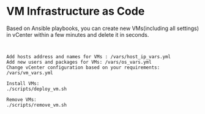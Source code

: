 # VM Infrastructure as Code
Based on Ansible playbooks, you can create new VMs(including all settings) in vCenter within a few minutes and delete it in seconds.
```


Add hosts address and names for VMs : /vars/host_ip_vars.yml
Add new users and packages for VMs: /vars/os_vars.yml
Change vCenter configuration based on your requirements: /vars/vm_vars.yml

Install VMs:
./scripts/deploy_vm.sh

Remove VMs:
./scripts/remove_vm.sh
```
